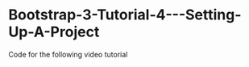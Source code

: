 Bootstrap-3-Tutorial-4---Setting-Up-A-Project
=============================================

Code for the following video tutorial 
